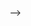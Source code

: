 <!-- # Entities

To define an entity in our system, you need to provide details about its attributes. The two main attributes that you need to specify are "Data Type" and "Required".

#### Field types and validations

Each field type has its own validation list.

| Data type | Validations |
| --- | --- |
| String | required, minlength, maxlength, pattern, unique |
| Integer | required, min, max, unique |
| Long | required, min, max, unique |
| BigDecimal | required, min, max, unique |
| Float | required, min, max, unique |
| Double | required, min, max, unique |
| Enum | required, unique |
| Boolean | required, unique |
| LocalDate | required, unique |
| ZonedDateTime | required, unique |
| Instant | required, unique |
| Duration | required, unique |
| UUID | required, unique |
| Blob | required, minbytes, maxbytes, unique |
| AnyBlob | required, minbytes, maxbytes, unique |
| ImageBlob | required, minbytes, maxbytes, unique |
| TextBlob | required, unique |

Example :"Long" refers to the data type of the attribute, and can be one of several possible values, including integer, float, double, and long.

"Required" indicates whether the attribute is mandatory or optional for the entity. If an attribute is marked as required, it must have a value in order for the entity to be valid.

You can define multiple attributes for each entity by entering their details in the form provided. Please note that each entity must have at least one attribute defined.

<!-- ### Complete Video Guide

![type:video](./vid.mp4) -->
 

 -->
